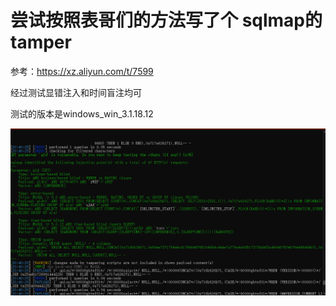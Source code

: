# 尝试按照表哥们的方法写了个 sqlmap的tamper

  参考：https://xz.aliyun.com/t/7599

经过测试显错注入和时间盲注均可

测试的版本是windows_win_3.1.18.12

![test](https://github.com/refengs/MySqlmapTamper/blob/master/test.png)
